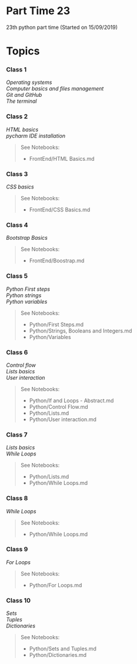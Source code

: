 # Part Time 23

23th python part time (Started on 15/09/2019)

# Topics

### Class 1
*Operating systems*  
*Computer basics and files management*  
*Git and GitHub*  
*The terminal*  

### Class 2
*HTML basics*  
*pycharm IDE installation*  
> See Notebooks:  
> -  FrontEnd/HTML Basics.md  

### Class 3
*CSS basics*
> See Notebooks:  
> -  FrontEnd/CSS Basics.md

### Class 4
*Bootstrap Basics*
> See Notebooks:
> -  FrontEnd/Boostrap.md

### Class 5
*Python First steps*  
*Python strings*  
*Python variables*  
> See Notebooks:
> -  Python/First Steps.md
> -  Python/Strings, Booleans and Integers.md
> -  Python/Variables

### Class 6
*Control flow*  
*Lists basics*  
*User interaction*
> See Notebooks:
>  - Python/If and Loops - Abstract.md
>  - Python/Control Flow.md
>  - Python/Lists.md
>  - Python/User interaction.md

### Class 7
*Lists basics*  
*While Loops*
> See Notebooks:
>  - Python/Lists.md
>  - Python/While Loops.md

### Class 8
*While Loops*
> See Notebooks:
>  - Python/While Loops.md

### Class 9
*For Loops*
> See Notebooks:
>  - Python/For Loops.md

### Class 10
*Sets*  
*Tuples*  
*Dictionaries*
> See Notebooks:
>  - Python/Sets and Tuples.md
>  - Python/Dictionaries.md

